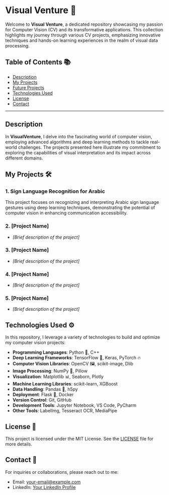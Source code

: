 # Visual Venture 🌟

Welcome to **Visual Venture**, a dedicated repository showcasing my passion for Computer Vision (CV) and its transformative applications. This collection highlights my journey through various CV projects, emphasizing innovative techniques and hands-on learning experiences in the realm of visual data processing.



## Table of Contents 📚
- [Description](#description)
- [My Projects](#my-projects)
- [Future Projects](#future-projects)
- [Technologies Used](#technologies-used)
- [License](#license)
- [Contact](#contact)

---

## Description
In **VisualVenture**, I delve into the fascinating world of computer vision, employing advanced algorithms and deep learning methods to tackle real-world challenges. The projects presented here illustrate my commitment to exploring the capabilities of visual interpretation and its impact across different domains.

## My Projects 🛠️
### 1. Sign Language Recognition for Arabic
This project focuses on recognizing and interpreting Arabic sign language gestures using deep learning techniques, demonstrating the potential of computer vision in enhancing communication accessibility. 

### 2. [Project Name]
- _[Brief description of the project]_  

### 3. [Project Name]
- _[Brief description of the project]_  

### 4. [Project Name]
- _[Brief description of the project]_  

### 5. [Project Name]
- _[Brief description of the project]_  

## Technologies Used ⚙️
In this repository, I leverage a variety of technologies to build and optimize my computer vision projects:
- **Programming Languages**: Python 🐍, C++
- **Deep Learning Frameworks**: TensorFlow 🧠, Keras, PyTorch 🔥
- **Computer Vision Libraries**: OpenCV 🖼️, scikit-image, Dlib
- **Image Processing**: NumPy 🔢, Pillow
- **Visualization**: Matplotlib 📊, Seaborn, Plotly
- **Machine Learning Libraries**: scikit-learn, XGBoost
- **Data Handling**: Pandas 🐼, h5py
- **Deployment**: Flask 🚀, Docker
- **Version Control**: Git, GitHub
- **Development Tools**: Jupyter Notebook, VS Code, PyCharm
- **Other Tools**: LabelImg, Tesseract OCR, MediaPipe


## License 📄
This project is licensed under the MIT License. See the [LICENSE](LICENSE) file for more details.

## Contact 📧
For inquiries or collaborations, please reach out to me:
- Email: [your-email@example.com](mailto:your-email@example.com)
- LinkedIn: [Your LinkedIn Profile](https://www.linkedin.com/in/yourprofile)
  
